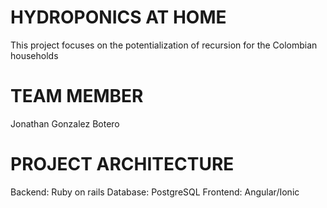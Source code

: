 # HYDROPONICS AT HOME
This project focuses on the potentialization of recursion for the Colombian households

# TEAM MEMBER
Jonathan Gonzalez Botero

# PROJECT ARCHITECTURE
Backend: Ruby on rails
Database: PostgreSQL
Frontend: Angular/Ionic
